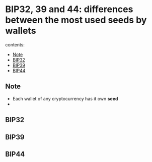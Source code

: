 # BIP32, 39 and 44: differences between the most used seeds by wallets



contents:
- [Note](#note)
- [BIP32](#bip32)
- [BIP39](#bip39)
- [BIP44](#bip44)



## Note
- Each wallet of any cryptocurrency has it own **seed**
- 
## BIP32

## BIP39
## BIP44